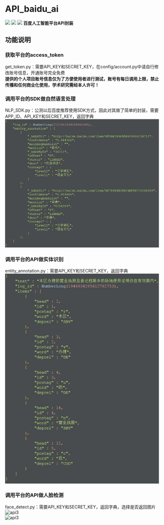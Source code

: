 # API_baidu_ai
[![](https://img.shields.io/badge/Python-3.5-blue.svg)](https://www.python.org/)
[![](https://img.shields.io/badge/baidu--aip-2.1.0.0-brightgreen.svg)](https://pypi.python.org/pypi/baidu-aip/2.1.0.0)
[![](https://img.shields.io/badge/requests-2.18.4-brightgreen.svg)](https://pypi.python.org/pypi/requests/2.18.4)
**百度人工智能平台API封装**

## 功能说明
### 获取平台的access_token
get_token.py：需要API_KEY和SECRET_KEY，在config/account.py中请自行修改账号信息，开通账号完全免费<br>
**提供的个人项目账号信息仅为了方便使用者进行测试，账号有每日调用上限，禁止传播和任何商业化使用，学术研究需经本人许可！**

### 调用平台的SDK做自然语言处理
NLP_SDK.py：公测以后百度推荐使用SDK方式，因此对其做了简单的封装，需要APP_ID、API_KEY和SECRET_KEY，返回字典<br>
![api3](https://github.com/renjunxiang/API_baidu_ai/blob/master/picture/entity_annotation.jpg)<br>

### 调用平台的API做实体识别
entity_annotation.py：需要API_KEY和SECRET_KEY，返回字典
![api3](https://github.com/renjunxiang/API_baidu_ai/blob/master/picture/depParser.jpg)<br>

### 调用平台的API做人脸检测
face_detect.py：需要API_KEY和SECRET_KEY，返回字典，选择是否返回图片
![api3](https://github.com/renjunxiang/API_baidu_ai/blob/master/picture/e1.jpg)<br>
![api3](https://github.com/renjunxiang/API_baidu_ai/blob/master/picture/r1.jpg)<br>




